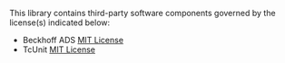 This library contains third-party software components governed by the license(s) indicated below:

* Beckhoff ADS [MIT License](https://github.com/Beckhoff/ADS/blob/master/LICENSE)
* TcUnit [MIT License](https://github.com/tcunit/TcUnit/blob/master/LICENSE)